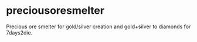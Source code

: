 # preciousoresmelter
Precious ore smelter for gold/silver creation and gold+silver to diamonds for 7days2die.
